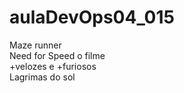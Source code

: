 # aulaDevOps04_015<br>
Maze runner<br>
Need for Speed o filme<br>
+velozes e +furiosos<br>
Lagrimas do sol<br>
